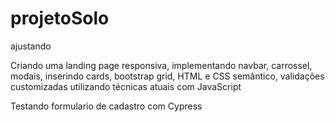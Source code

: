 # projetoSolo
ajustando 
 
Criando uma landing page responsiva, implementando navbar, carrossel, modais, inserindo cards, bootstrap  grid, HTML e CSS semântico, validações customizadas utilizando técnicas atuais com JavaScript

Testando formulario de cadastro com Cypress
